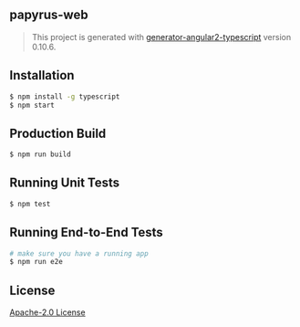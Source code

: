 ## papyrus-web
> This project is generated with [generator-angular2-typescript](https://github.com/shibbir/generator-angular2-typescript) version 0.10.6.

## Installation

```bash
$ npm install -g typescript
$ npm start
```

## Production Build
```bash
$ npm run build
```

## Running Unit Tests
```bash
$ npm test
```

## Running End-to-End Tests
```bash
# make sure you have a running app
$ npm run e2e
```

## License
<a href="https://opensource.org/licenses/Apache-2.0">Apache-2.0 License</a>
